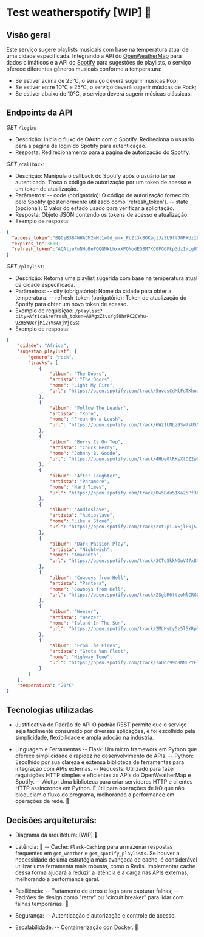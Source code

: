 # Test weatherspotify [WIP] :construction:

## Visão geral
Este serviço sugere playlists musicais com base na temperatura atual de uma cidade especificada. Integrando a API do [OpenWeatherMap](https://openweathermap.org/api) para dados climáticos e a API do [Spotify](https://developer.spotify.com) para sugestões de playlists, o serviço oferece diferentes gêneros musicais conforme a temperatura:
- Se estiver acima de 25°C, o serviço deverá sugerir músicas Pop;
- Se estiver entre 10°C e 25°C, o serviço deverá sugerir músicas de Rock;
- Se estiver abaixo de 10°C, o serviço deverá sugerir músicas clássicas.

## Endpoints da API

*GET* `/login`:
- Descrição: Inicia o fluxo de OAuth com o Spotify. Redireciona o usuário para a página de login do Spotify para autenticação.
- Resposta: Redirecionamento para a página de autorização do Spotify.

*GET* `/callback`:
- Descrição: Manipula o callback do Spotify após o usuário ter se autenticado. Troca o código de autorização por um token de acesso e um token de atualização.
- Parâmetros:
-- code (obrigatório): O código de autorização fornecido pelo Spotify (posteriormente utilizado como 'refresh_token').
-- state (opcional): O valor do estado usado para verificar a solicitação.
- Resposta: Objeto JSON contendo os tokens de acesso e atualização.
- Exemplo de resposta:
```json
{
  "access_token":"BQCjB3B4WHACM2mMl1wtd_mmx_Fb2l3x8OKagzJzZL9tlJ0PXUz1Lu56z_0CZld4ao84u-WhrgVuFWyiQ71s9CpMkfyoDEeXzMviwMLok2xpo9CuOUocRRnpwmgLHh7LBPa1aSw8wPDiM4fG2RTk-mwa-qdul_pVGvf8N0WW5aQTftP3HIAOTvKspD4shrkzftFsXoD-jgTaZ3x9sF0x7Z8XyV0224g",
  "expires_in":3600,
  "refresh_token":"AQAljeFmNHoBeFOQQNkLhxxXPQNodEQ8M7KC0FGGFkp3dz1mLgU7h0wpiOD38Pn7zGEQcaDdwIPaBV2xMK9Q16RQA0_UOMTWQ69hqfrNYVyAehcQi5dIaUZTrkrzuz_24es","scope":"user-read-email user-read-private","token_type":"Bearer"
}
```

*GET* `/playlist`:
- Descrição: Retorna uma playlist sugerida com base na temperatura atual da cidade especificada.
- Parâmetros:
-- city (obrigatório): Nome da cidade para obter a temperatura.
-- refresh_token (obrigatório): Token de atualização do Spotify para obter um novo token de acesso.
- Exemplo de requisiçao: `/playlist?city=Africa&refresh_token=AQAgxZtvsYg5UhrRC2CWhu-9ZH5WUcYjMi2YVsAYjVjcSs`:
- Exemplo de resposta:
```json
{
    "cidade": "Africa",
    "sugestao_playlist": {
        "genero": "rock",
        "tracks": [
            {
                "album": "The Doors",
                "artista": "The Doors",
                "nome": "Light My Fire",
                "url": "https://open.spotify.com/track/5uvosCdMlFdTXhoazkTI5R"
            },
            {
                "album": "Follow The Leader",
                "artista": "Korn",
                "nome": "Freak On a Leash",
                "url": "https://open.spotify.com/track/6W21LNLz9Sw7sUSNWMSHRu"
            },
            {
                "album": "Berry Is On Top",
                "artista": "Chuck Berry",
                "nome": "Johnny B. Goode",
                "url": "https://open.spotify.com/track/4Hbe0lRKsXtDZ2wQIovz7I"
            },
            {
                "album": "After Laughter",
                "artista": "Paramore",
                "nome": "Hard Times",
                "url": "https://open.spotify.com/track/0w5Bdu51Ka25Pf3hojsKHh"
            },
            {
                "album": "Audioslave",
                "artista": "Audioslave",
                "nome": "Like a Stone",
                "url": "https://open.spotify.com/track/2xt2piJx6jlFkjS77YiqpL"
            },
            {
                "album": "Dark Passion Play",
                "artista": "Nightwish",
                "nome": "Amaranth",
                "url": "https://open.spotify.com/track/3CTqSkkNOwV47x8tYj9H7a"
            },
            {
                "album": "Cowboys from Hell",
                "artista": "Pantera",
                "nome": "Cowboys from Hell",
                "url": "https://open.spotify.com/track/2SgbR6ttzoNlCRGQOKjrop"
            },
            {
                "album": "Weezer",
                "artista": "Weezer",
                "nome": "Island In The Sun",
                "url": "https://open.spotify.com/track/2MLHyLy5z5l5YRp7momlgw"
            },
            {
                "album": "From The Fires",
                "artista": "Greta Van Fleet",
                "nome": "Highway Tune",
                "url": "https://open.spotify.com/track/7aOor99o8NNLZYElOXlBG1"
            }
        ]
    },
    "temperatura": "20°C"
}
```

## Tecnologias utilizadas
- Justificativa do Padrão de API
O padrão REST permite que o serviço seja facilmente consumido por diversas aplicações, e foi escolhido pela simplicidade, flexibilidade e ampla adoção na indústria.

- Linguagem e Ferramentas
-- Flask: Um micro framework em Python que oferece simplicidade e rapidez no desenvolvimento de APIs.
-- Python: Escolhido por sua clareza e extensa biblioteca de ferramentas para integração com APIs externas.
-- Requests: Utilizado para fazer requisições HTTP simples e eficientes às APIs do OpenWeatherMap e Spotify.
-- Aiottp: Uma biblioteca para criar servidores HTTP e clientes HTTP assíncronos em Python. É útil para operações de I/O que não bloqueiam o fluxo do programa, melhorando a performance em operações de rede. :construction:

## Decisões arquiteturais:
- Diagrama da arquitetura: [WIP] :construction:

- Latência: :construction:
-- Cache: `Flask-Caching` para armazenar respostas frequentes em `get_weather` e `get_spotify_playlists`. Se houver a necessidade de uma estratégia mais avançada de cache, é considerável utilizar uma ferramenta mais robusta, como o Redis.
Implementar cache dessa forma ajudará a reduzir a latência e a carga nas APIs externas, melhorando a performance geral.

- Resiliência:
-- Tratamento de erros e logs para capturar falhas;
-- Padrões de design como "retry" ou "circuit breaker" para lidar com falhas temporárias. :construction:

- Segurança:
-- Autenticação e autorização e controle de acesso.

- Escalabilidade:
-- Containerização con Docker. :construction:
